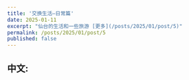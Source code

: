 ```yaml
---
title: '交换生活—日常篇'
date: 2025-01-11
excerpt: "仙台的生活和一些旅游 [更多](/posts/2025/01/post/5)"
permalink: /posts/2025/01/post/5
published: false
---
```

## 中文: